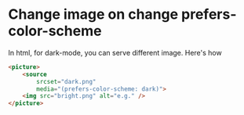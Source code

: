 # Change image on change prefers-color-scheme

In html, for dark-mode, you can serve different image. Here's how

```html
<picture>
	<source
		srcset="dark.png"
		media="(prefers-color-scheme: dark)">
	<img src="bright.png" alt="e.g." />
</picture>
```
